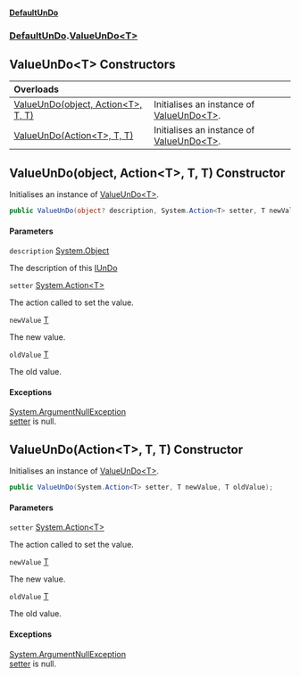 #### [DefaultUnDo](../../index.md 'index')
### [DefaultUnDo](../../index.md#DefaultUnDo 'DefaultUnDo').[ValueUnDo&lt;T&gt;](index.md 'DefaultUnDo\.ValueUnDo\<T\>')

## ValueUnDo\<T\> Constructors

| Overloads | |
| :--- | :--- |
| [ValueUnDo\(object, Action&lt;T&gt;, T, T\)](DefaultUnDo/ValueUnDo_T_/ValueUnDo_T_.md#DefaultUnDo.ValueUnDo_T_.ValueUnDo(object,System.Action_T_,T,T) 'DefaultUnDo\.ValueUnDo\<T\>\.ValueUnDo\(object, System\.Action\<T\>, T, T\)') | Initialises an instance of [ValueUnDo&lt;T&gt;](index.md 'DefaultUnDo\.ValueUnDo\<T\>')\. |
| [ValueUnDo\(Action&lt;T&gt;, T, T\)](DefaultUnDo/ValueUnDo_T_/ValueUnDo_T_.md#DefaultUnDo.ValueUnDo_T_.ValueUnDo(System.Action_T_,T,T) 'DefaultUnDo\.ValueUnDo\<T\>\.ValueUnDo\(System\.Action\<T\>, T, T\)') | Initialises an instance of [ValueUnDo&lt;T&gt;](index.md 'DefaultUnDo\.ValueUnDo\<T\>')\. |

<a name='DefaultUnDo.ValueUnDo_T_.ValueUnDo(object,System.Action_T_,T,T)'></a>

## ValueUnDo\(object, Action\<T\>, T, T\) Constructor

Initialises an instance of [ValueUnDo&lt;T&gt;](index.md 'DefaultUnDo\.ValueUnDo\<T\>')\.

```csharp
public ValueUnDo(object? description, System.Action<T> setter, T newValue, T oldValue);
```
#### Parameters

<a name='DefaultUnDo.ValueUnDo_T_.ValueUnDo(object,System.Action_T_,T,T).description'></a>

`description` [System\.Object](https://docs.microsoft.com/en-us/dotnet/api/System.Object 'System\.Object')

The description of this [IUnDo](../IUnDo/index.md 'DefaultUnDo\.IUnDo')

<a name='DefaultUnDo.ValueUnDo_T_.ValueUnDo(object,System.Action_T_,T,T).setter'></a>

`setter` [System\.Action&lt;](https://docs.microsoft.com/en-us/dotnet/api/System.Action-1 'System\.Action\`1')[T](index.md#DefaultUnDo.ValueUnDo_T_.T 'DefaultUnDo\.ValueUnDo\<T\>\.T')[&gt;](https://docs.microsoft.com/en-us/dotnet/api/System.Action-1 'System\.Action\`1')

The action called to set the value\.

<a name='DefaultUnDo.ValueUnDo_T_.ValueUnDo(object,System.Action_T_,T,T).newValue'></a>

`newValue` [T](index.md#DefaultUnDo.ValueUnDo_T_.T 'DefaultUnDo\.ValueUnDo\<T\>\.T')

The new value\.

<a name='DefaultUnDo.ValueUnDo_T_.ValueUnDo(object,System.Action_T_,T,T).oldValue'></a>

`oldValue` [T](index.md#DefaultUnDo.ValueUnDo_T_.T 'DefaultUnDo\.ValueUnDo\<T\>\.T')

The old value\.

#### Exceptions

[System\.ArgumentNullException](https://docs.microsoft.com/en-us/dotnet/api/System.ArgumentNullException 'System\.ArgumentNullException')  
[setter](index.md#DefaultUnDo.ValueUnDo_T_.ValueUnDo(object,System.Action_T_,T,T).setter 'DefaultUnDo\.ValueUnDo\<T\>\.ValueUnDo\(object, System\.Action\<T\>, T, T\)\.setter') is null\.

<a name='DefaultUnDo.ValueUnDo_T_.ValueUnDo(System.Action_T_,T,T)'></a>

## ValueUnDo\(Action\<T\>, T, T\) Constructor

Initialises an instance of [ValueUnDo&lt;T&gt;](index.md 'DefaultUnDo\.ValueUnDo\<T\>')\.

```csharp
public ValueUnDo(System.Action<T> setter, T newValue, T oldValue);
```
#### Parameters

<a name='DefaultUnDo.ValueUnDo_T_.ValueUnDo(System.Action_T_,T,T).setter'></a>

`setter` [System\.Action&lt;](https://docs.microsoft.com/en-us/dotnet/api/System.Action-1 'System\.Action\`1')[T](index.md#DefaultUnDo.ValueUnDo_T_.T 'DefaultUnDo\.ValueUnDo\<T\>\.T')[&gt;](https://docs.microsoft.com/en-us/dotnet/api/System.Action-1 'System\.Action\`1')

The action called to set the value\.

<a name='DefaultUnDo.ValueUnDo_T_.ValueUnDo(System.Action_T_,T,T).newValue'></a>

`newValue` [T](index.md#DefaultUnDo.ValueUnDo_T_.T 'DefaultUnDo\.ValueUnDo\<T\>\.T')

The new value\.

<a name='DefaultUnDo.ValueUnDo_T_.ValueUnDo(System.Action_T_,T,T).oldValue'></a>

`oldValue` [T](index.md#DefaultUnDo.ValueUnDo_T_.T 'DefaultUnDo\.ValueUnDo\<T\>\.T')

The old value\.

#### Exceptions

[System\.ArgumentNullException](https://docs.microsoft.com/en-us/dotnet/api/System.ArgumentNullException 'System\.ArgumentNullException')  
[setter](index.md#DefaultUnDo.ValueUnDo_T_.ValueUnDo(System.Action_T_,T,T).setter 'DefaultUnDo\.ValueUnDo\<T\>\.ValueUnDo\(System\.Action\<T\>, T, T\)\.setter') is null\.